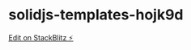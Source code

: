 # solidjs-templates-hojk9d

[Edit on StackBlitz ⚡️](https://stackblitz.com/edit/solidjs-templates-hojk9d)